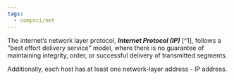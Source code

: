 ```yaml
---
tags:
  - compsci/net
---
```

The internet’s network layer protocol, ***Internet Protocol (IP)*** [^1], follows a "best effort delivery service" model, where there is no guarantee of maintaining integrity, order, or successful delivery of transmitted segments.

Additionally, each host has at least one network-layer address - IP address.

